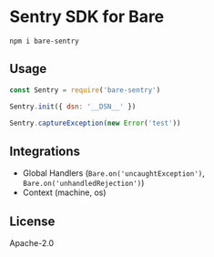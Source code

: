 # Sentry SDK for Bare

```
npm i bare-sentry
```

## Usage

```js
const Sentry = require('bare-sentry')

Sentry.init({ dsn: '__DSN__' })

Sentry.captureException(new Error('test'))
```

## Integrations

- Global Handlers (`Bare.on('uncaughtException')`, `Bare.on('unhandledRejection')`)
- Context (machine, os)

## License

Apache-2.0
